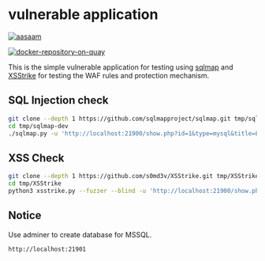 # vulnerable application

[![aasaam](https://flat.badgen.net/badge/aasaam/software%20development%20group/0277bd?labelColor=000000&icon=https%3A%2F%2Fcdn.jsdelivr.net%2Fgh%2Faasaam%2Finformation%2Flogo%2Faasaam.svg)](https://github.com/aasaam)

[![docker-repository-on-quay](https://flat.badgen.net/badge/quay.io/repo/cyan)](https://quay.io/repository/aasaam/vulnerable-application)

This is the simple vulnerable application for testing using [sqlmap](https://github.com/sqlmapproject/sqlmap) and [XSStrike](https://github.com/s0md3v/XSStrike) for testing the WAF rules and protection mechanism.

## SQL Injection check

```bash
git clone --depth 1 https://github.com/sqlmapproject/sqlmap.git tmp/sqlmap-dev
cd tmp/sqlmap-dev
./sqlmap.py -u 'http://localhost:21900/show.php?id=1&type=mysql&title=Lorem+ipsum+dolor+sit+amet%2C+consectetur+adipiscing+elit.'
```

## XSS Check

```bash
git clone --depth 1 https://github.com/s0md3v/XSStrike.git tmp/XSStrike
cd tmp/XSStrike
python3 xsstrike.py --fuzzer --blind -u 'http://localhost:21900/show.php?id=3&type=mysql&title=Aliquam+eget+leo+faucibus%2C+accumsan+nunc+id%2C+interdum+nisl.'
```

## Notice

Use adminer to create database for MSSQL.

```txt
http://localhost:21901
```
